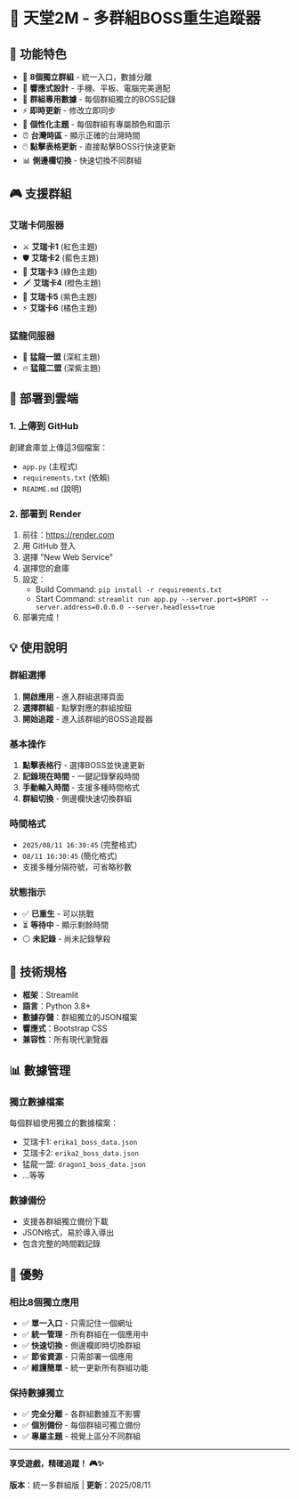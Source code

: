 # 🐉 天堂2M - 多群組BOSS重生追蹤器

## 🌟 功能特色

- 🎯 **8個獨立群組** - 統一入口，數據分離
- 📱 **響應式設計** - 手機、平板、電腦完美適配
- 👥 **群組專用數據** - 每個群組獨立的BOSS記錄
- ⚡ **即時更新** - 修改立即同步
- 🎨 **個性化主題** - 每個群組有專屬顏色和圖示
- ⏰ **台灣時區** - 顯示正確的台灣時間
- 🖱️ **點擊表格更新** - 直接點擊BOSS行快速更新
- 📊 **側邊欄切換** - 快速切換不同群組

## 🎮 支援群組

### 艾瑞卡伺服器
- ⚔️ **艾瑞卡1** (紅色主題)
- 🛡️ **艾瑞卡2** (藍色主題)
- 🏹 **艾瑞卡3** (綠色主題)
- 🗡️ **艾瑞卡4** (橙色主題)
- 🔮 **艾瑞卡5** (紫色主題)
- ⚡ **艾瑞卡6** (橘色主題)

### 猛龍伺服器
- 🐉 **猛龍一盟** (深紅主題)
- 🔥 **猛龍二盟** (深紫主題)

## 🚀 部署到雲端

### 1. 上傳到 GitHub
創建倉庫並上傳這3個檔案：
- `app.py` (主程式)
- `requirements.txt` (依賴)  
- `README.md` (說明)

### 2. 部署到 Render
1. 前往：https://render.com
2. 用 GitHub 登入
3. 選擇 "New Web Service"
4. 選擇您的倉庫
5. 設定：
   - Build Command: `pip install -r requirements.txt`
   - Start Command: `streamlit run app.py --server.port=$PORT --server.address=0.0.0.0 --server.headless=true`
6. 部署完成！

## 💡 使用說明

### 群組選擇
1. **開啟應用** - 進入群組選擇頁面
2. **選擇群組** - 點擊對應的群組按鈕
3. **開始追蹤** - 進入該群組的BOSS追蹤器

### 基本操作
1. **點擊表格行** - 選擇BOSS並快速更新
2. **記錄現在時間** - 一鍵記錄擊殺時間
3. **手動輸入時間** - 支援多種時間格式
4. **群組切換** - 側邊欄快速切換群組

### 時間格式
- `2025/08/11 16:30:45` (完整格式)
- `08/11 16:30:45` (簡化格式)
- 支援多種分隔符號，可省略秒數

### 狀態指示
- ✅ **已重生** - 可以挑戰
- ⏳ **等待中** - 顯示剩餘時間
- ⚪ **未記錄** - 尚未記錄擊殺

## 🔧 技術規格

- **框架**：Streamlit
- **語言**：Python 3.8+
- **數據存儲**：群組獨立的JSON檔案
- **響應式**：Bootstrap CSS
- **兼容性**：所有現代瀏覽器

## 📊 數據管理

### 獨立數據檔案
每個群組使用獨立的數據檔案：
- 艾瑞卡1: `erika1_boss_data.json`
- 艾瑞卡2: `erika2_boss_data.json`
- 猛龍一盟: `dragon1_boss_data.json`
- ...等等

### 數據備份
- 支援各群組獨立備份下載
- JSON格式，易於導入導出
- 包含完整的時間戳記錄

## 🎯 優勢

### 相比8個獨立應用
- ✅ **單一入口** - 只需記住一個網址
- ✅ **統一管理** - 所有群組在一個應用中
- ✅ **快速切換** - 側邊欄即時切換群組
- ✅ **節省資源** - 只需部署一個應用
- ✅ **維護簡單** - 統一更新所有群組功能

### 保持數據獨立
- ✅ **完全分離** - 各群組數據互不影響
- ✅ **個別備份** - 每個群組可獨立備份
- ✅ **專屬主題** - 視覺上區分不同群組

---

**享受遊戲，精確追蹤！ 🎮✨**

**版本**：統一多群組版 | **更新**：2025/08/11